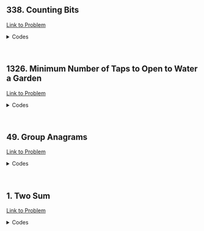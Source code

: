 <h2>338. Counting Bits</h2>

[Link to Problem](https://leetcode.com/problems/counting-bits/)

<details><summary>Codes</summary>

```java
public class LC338 {
    public int[] countBits(int n) {
        int[] answer = new int[n + 1];
        int one_bits = 0;
        answer[0] = 0;
        for (int i = 1; i <= n; i++) {
            if ((i & (i - 1)) == 0) {
                one_bits = 1;
            } else {
                int k = i - 1;
                if (k % 2 == 0) one_bits++;
                else {
                    int deduct = 0;
                    while (k % 2 != 0) {
                        deduct++;
                        k >>= 1;
                    }

                    one_bits -= (deduct - 1);
                }
            }

            answer[i] = one_bits;
        }

        return answer;
    }
}
```

</details>

<br>
<br>

<h2>1326. Minimum Number of Taps to Open to Water a Garden</h2>

[Link to Problem](https://leetcode.com/problems/minimum-number-of-taps-to-open-to-water-a-garden)

<details><summary>Codes</summary>

```java
import java.util.*;

public class LC1326 {
    static class Pair implements Comparable<Pair> {
        private final int first, second;

        public Pair(int first, int second) {
            this.first = first;
            this.second = second;
        }

        @Override
        public int compareTo(Pair o) {
            return this.first - o.first;
        }
    }

    private int dp(int idx, List<Pair> range, int n, int[] cache) {
        if (range.get(idx).second == n) return 1;
        if (cache[idx] != -1) return cache[idx];

        int answer = (int) 1e9;
        for (int i = idx + 1; i < range.size(); i++) {
            if (range.get(idx).second < range.get(i).first) break;
            answer = Math.min(answer, dp(i, range, n, cache) + 1);
        }

        return cache[idx] = answer;
    }

    public int minTaps(int n, int[] ranges) {
        List<Pair> range = new ArrayList<>(n + 1);
        for (int i = 0; i <= n; i++) {
            int left_range = Math.max(0, i - ranges[i]);
            int right_range = Math.min(n, i + ranges[i]);
            range.add(new Pair(left_range, right_range));
        }
        Collections.sort(range);

        int[] cache = new int[n + 1];
        Arrays.fill(cache, -1);
        int answer = (int) 1e9;
        for (int i = 0; i < range.size(); i++) {
            if (range.get(i).first == 0) {
                Arrays.fill(cache, -1);
                answer = Math.min(answer, dp(i, range, n, cache));
            }
        }

        return (answer == (int) 1e9 ? -1 : answer);
    }
}
```

</details>

<br>
<br>

<h2>49. Group Anagrams</h2>

[Link to Problem](https://leetcode.com/problems/group-anagrams)

<details><summary>Codes</summary>

```java
import java.util.ArrayList;
import java.util.HashMap;
import java.util.List;
import java.util.Map;

public class LC49 {
    public List<List<String>> groupAnagrams(String[] strs) {
        Map<String, Integer> index = new HashMap<>();
        List<List<String>> answer = new ArrayList<>();

        for (String s : strs) {
            int[] count = new int[26];
            for (int i = 0; i < s.length(); i++) {
                int ch = (int)s.charAt(i) - 97;
                count[ch]++;
            }
            StringBuilder str = new StringBuilder();
            for (int i = 0; i < 26; i++) {
                if (count[i] > 0) {
                    char ch = (char)(i + 97);
                    str.append(String.valueOf(ch).repeat(count[i]));
                }
            }

            String str_clone = str.toString();
            if (index.get(str_clone) == null) {
                answer.add(new ArrayList<>());
                index.put(str_clone, answer.size() - 1);
            }

            answer.get(index.get(str_clone)).add(s);
        }

        return answer;
    }
}
```

</details>

<br>
<br>

<h2>1. Two Sum</h2>

[Link to Problem](https://leetcode.com/problems/two-sum)

<details><summary>Codes</summary>

```java
import java.util.HashMap;
import java.util.Map;

public class LC1 {
    public int[] twoSum(int[] nums, int target) {
        Map<Integer, Integer> index = new HashMap<>();
        for (int i = 0; i < nums.length; i++) {
            if (index.get(target - nums[i]) != null) return new int[] {index.get(target - nums[i]), i};
            index.put(nums[i], i);
        }

        return new int[] { -1};
    }
}
```

</details>
